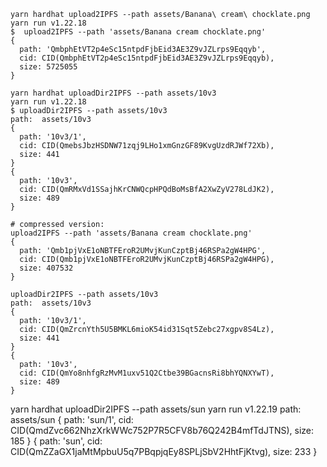 ```
yarn hardhat upload2IPFS --path assets/Banana\ cream\ chocklate.png
yarn run v1.22.18
$  upload2IPFS --path 'assets/Banana cream chocklate.png'
{
  path: 'QmbphEtVT2p4eSc15ntpdFjbEid3AE3Z9vJZLrps9Eqqyb',
  cid: CID(QmbphEtVT2p4eSc15ntpdFjbEid3AE3Z9vJZLrps9Eqqyb),
  size: 5725055
}
```

```
yarn hardhat uploadDir2IPFS --path assets/10v3
yarn run v1.22.18
$ uploadDir2IPFS --path assets/10v3
path:  assets/10v3
{
  path: '10v3/1',
  cid: CID(QmebsJbzHSDNW71zqj9LHo1xmGnzGF89KvgUzdRJWf72Xb),
  size: 441
}
{
  path: '10v3',
  cid: CID(QmRMxVd1SSajhKrCNWQcpHPQdBoMsBfA2XwZyV278LdJK2),
  size: 489
}
```

```
# compressed version:
upload2IPFS --path 'assets/Banana cream chocklate.png'
{
  path: 'Qmb1pjVxE1oNBTFEroR2UMvjKunCzptBj46RSPa2gW4HPG',
  cid: CID(Qmb1pjVxE1oNBTFEroR2UMvjKunCzptBj46RSPa2gW4HPG),
  size: 407532
}
```

```
uploadDir2IPFS --path assets/10v3
path:  assets/10v3
{
  path: '10v3/1',
  cid: CID(QmZrcnYth5U5BMKL6mioK54id31Sqt5Zebc27xgpv8S4Lz),
  size: 441
}
{
  path: '10v3',
  cid: CID(QmYo8nhfgRzMvM1uxv51Q2Ctbe39BGacnsRi8bhYQNXYwT),
  size: 489
}
```

yarn hardhat uploadDir2IPFS --path assets/sun
yarn run v1.22.19
path: assets/sun
{
path: 'sun/1',
cid: CID(QmdZvc662NhzXrkWWc752P7R5CFV8b76Q242B4mfTdJTNS),
size: 185
}
{
path: 'sun',
cid: CID(QmZZaGX1jaMtMpbuU5q7PBqpjqEy8SPLjSbV2HhtFjKtvg),
size: 233
}
